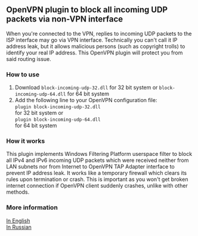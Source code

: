 ## OpenVPN plugin to block all incoming UDP packets via non-VPN interface
When you're connected to the VPN, replies to incoming UDP packets to the ISP interface may go via VPN interface. Technically you can't call it IP address leak, but it allows malicious persons (such as copyright trolls) to identify your real IP address. This OpenVPN plugin will protect you from said routing issue.
### How to use
1. Download `block-incoming-udp-32.dll` for 32 bit system or `block-incoming-udp-64.dll` for 64 bit system
2. Add the following line to your OpenVPN configuration file:  
`plugin block-incoming-udp-32.dll`  
for 32 bit system or  
`plugin block-incoming-udp-64.dll`  
for 64 bit system

### How it works
This plugin implements Windows Filtering Platform userspace filter to block all IPv4 and IPv6 incoming UDP packets which were received neither from LAN subnets nor from Internet to OpenVPN TAP Adapter interface to prevent IP address leak. It works like a temporary firewall which clears its rules upon termination or crash. This is important as you won't get broken internet connection if OpenVPN client suddenly crashes, unlike with other methods.

### More information
[In English](https://medium.com/@ValdikSS/another-critical-vpn-vulnerability-and-why-port-fail-is-bullshit-352b2ebd22e2#.1xoft0v97)  
[In Russian](http://habrahabr.ru/post/273523/)